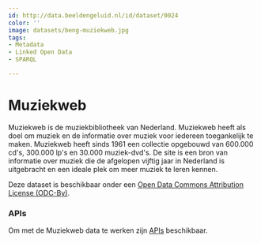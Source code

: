 ```yaml
---
id: http://data.beeldengeluid.nl/id/dataset/0024
color: ''
image: datasets/beng-muziekweb.jpg
tags:
- Metadata
- Linked Open Data
- SPARQL

---
```

# Muziekweb
Muziekweb is de muziekbibliotheek van Nederland. Muziekweb heeft als doel om muziek en de informatie over muziek voor iedereen toegankelijk te maken. Muziekweb heeft sinds 1961 een collectie opgebouwd van 600.000 cd's, 300.000 lp's en 30.000 muziek-dvd's. De site is een bron van informatie over muziek die de afgelopen vijftig jaar in Nederland is uitgebracht en een ideale plek om meer muziek te leren kennen.

Deze dataset is beschikbaar onder een [Open Data Commons Attribution License (ODC-By)](https://opendatacommons.org/licenses/by/).

### APIs
Om met de Muziekweb data te werken zijn  [APIs](apis/nibg-muziekweb-apis) beschikbaar.
